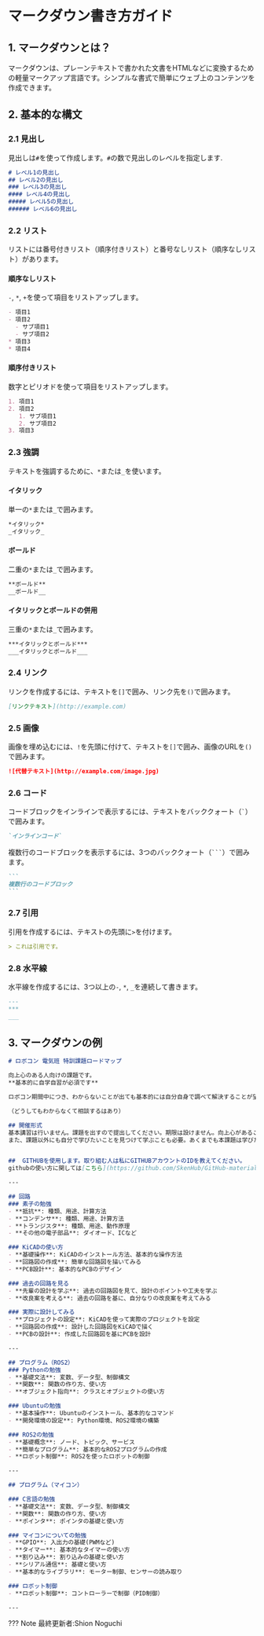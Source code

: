 # マークダウン書き方ガイド

## 1. マークダウンとは？
マークダウンは、プレーンテキストで書かれた文書をHTMLなどに変換するための軽量マークアップ言語です。シンプルな書式で簡単にウェブ上のコンテンツを作成できます。

## 2. 基本的な構文

### 2.1 見出し
見出しは`#`を使って作成します。`#`の数で見出しのレベルを指定します.

```markdown
# レベル1の見出し
## レベル2の見出し
### レベル3の見出し
#### レベル4の見出し
##### レベル5の見出し
###### レベル6の見出し
```

### 2.2 リスト
リストには番号付きリスト（順序付きリスト）と番号なしリスト（順序なしリスト）があります。

#### 順序なしリスト
`-`, `*`, `+`を使って項目をリストアップします。

```markdown
- 項目1
- 項目2
  - サブ項目1
  - サブ項目2
* 項目3
* 項目4
```

#### 順序付きリスト
数字とピリオドを使って項目をリストアップします。

```markdown
1. 項目1
2. 項目2
   1. サブ項目1
   2. サブ項目2
3. 項目3
```

### 2.3 強調
テキストを強調するために、`*`または`_`を使います。

#### イタリック
単一の`*`または`_`で囲みます。

```markdown
*イタリック*
_イタリック_
```

#### ボールド
二重の`*`または`_`で囲みます。

```markdown
**ボールド**
__ボールド__
```

#### イタリックとボールドの併用
三重の`*`または`_`で囲みます。

```markdown
***イタリックとボールド***
___イタリックとボールド___
```

### 2.4 リンク
リンクを作成するには、テキストを`[]`で囲み、リンク先を`()`で囲みます。

```markdown
[リンクテキスト](http://example.com)
```

### 2.5 画像
画像を埋め込むには、`!`を先頭に付けて、テキストを`[]`で囲み、画像のURLを`()`で囲みます。

```markdown
![代替テキスト](http://example.com/image.jpg)
```

### 2.6 コード
コードブロックをインラインで表示するには、テキストをバッククォート（`` ` ``）で囲みます。

```markdown
`インラインコード`
```

複数行のコードブロックを表示するには、3つのバッククォート（`` ``` ``）で囲みます。

````markdown
```
複数行のコードブロック
```
````

### 2.7 引用
引用を作成するには、テキストの先頭に`>`を付けます。

```markdown
> これは引用です。
```

### 2.8 水平線
水平線を作成するには、3つ以上の`-`, `*`, `_`を連続して書きます。

```markdown
---
***
___
```

## 3. マークダウンの例

```markdown
# ロボコン 電気班 特訓課題ロードマップ

向上心のある人向けの課題です。
**基本的に自学自習が必須です**

ロボコン期間中につき、わからないことが出ても基本的には自分自身で調べて解決することが望ましい。また、本ロボコン優先です。部活中やることないときはやってもらって構わないです。

（どうしてもわからなくて相談するはあり）

## 開催形式
基本講習は行いません。課題を出すので提出してください。期限は設けません。向上心があることが前提なのでやる気のない人はやらなくて結構。
また、課題以外にも自分で学びたいことを見つけて学ぶことも必要。あくまでも本課題は学びたいことが見つからない人向けである。


##  GITHUBを使用します。取り組む人は私にGITHUBアカウントのIDを教えてください。
githubの使い方に関しては[こちら](https://github.com/SkenHub/GitHub-materials/tree/main)を確認

---

## 回路
### 素子の勉強
- **抵抗**: 種類、用途、計算方法
- **コンデンサ**: 種類、用途、計算方法
- **トランジスタ**: 種類、用途、動作原理
- **その他の電子部品**: ダイオード、ICなど

### KiCADの使い方
- **基礎操作**: KiCADのインストール方法、基本的な操作方法
- **回路図の作成**: 簡単な回路図を描いてみる
- **PCB設計**: 基本的なPCBのデザイン

### 過去の回路を見る
- **先輩の設計を学ぶ**: 過去の回路図を見て、設計のポイントや工夫を学ぶ
- **改良案を考える**: 過去の回路を基に、自分なりの改良案を考えてみる

### 実際に設計してみる
- **プロジェクトの設定**: KiCADを使って実際のプロジェクトを設定
- **回路図の作成**: 設計した回路図をKiCADで描く
- **PCBの設計**: 作成した回路図を基にPCBを設計

---

## プログラム（ROS2）
### Pythonの勉強
- **基礎文法**: 変数、データ型、制御構文
- **関数**: 関数の作り方、使い方
- **オブジェクト指向**: クラスとオブジェクトの使い方

### Ubuntuの勉強
- **基本操作**: Ubuntuのインストール、基本的なコマンド
- **開発環境の設定**: Python環境、ROS2環境の構築

### ROS2の勉強
- **基礎概念**: ノード、トピック、サービス
- **簡単なプログラム**: 基本的なROS2プログラムの作成
- **ロボット制御**: ROS2を使ったロボットの制御

---

## プログラム（マイコン）

### C言語の勉強
- **基礎文法**: 変数、データ型、制御構文
- **関数**: 関数の作り方、使い方
- **ポインタ**: ポインタの基礎と使い方

### マイコンについての勉強
- **GPIO**: 入出力の基礎(PWMなど)
- **タイマー**: 基本的なタイマーの使い方
- **割り込み**: 割り込みの基礎と使い方
- **シリアル通信**: 基礎と使い方
- **基本的なライブラリ**: モーター制御、センサーの読み取り

### ロボット制御
- **ロボット制御**: コントローラーで制御（PID制御）

---
```

??? Note
    最終更新者:Shion Noguchi